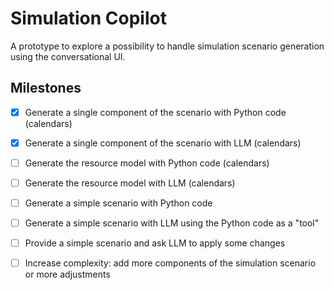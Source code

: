 # Simulation Copilot

A prototype to explore a possibility to handle simulation scenario generation using the conversational UI.

## Milestones

- [x] Generate a single component of the scenario with Python code (calendars)
- [x] Generate a single component of the scenario with LLM (calendars)
- [ ] Generate the resource model with Python code (calendars)
- [ ] Generate the resource model with LLM (calendars)
- [ ] Generate a simple scenario with Python code
- [ ] Generate a simple scenario with LLM using the Python code as a "tool"
- [ ] Provide a simple scenario and ask LLM to apply some changes
- [ ] Increase complexity: add more components of the simulation scenario or more adjustments

